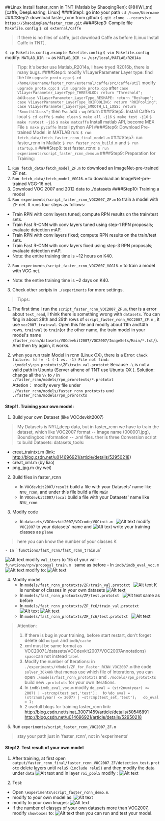 ##Linux Install faster_rcnn in TNT (Matlab by ShaoqingRen):
@(HIWI_tnt)[caffe, DeepLearing, Linux]
####Step1:  go into your path
`cd /home/Username` 
####Step2: download faster_rcnn from github
`$ git clone --recursive https://ShaoqingRen/faster_rcnn.git`
####Step3:  Compile file `Makefile.config`
`$ cd external/caffe`
> If there is no files of caffe, just download Caffe as before (Linux Install Caffe in TNT).

`$ cp Makefile.config.example Makefile.config`
`$ vim Makefile.config`
modify: `MATLAB_DIR :=` as
`MATLAB_DIR := /usr/local/MATLAB/R2014a`
> Tipp: It's better use Matlab_R2014a, I have tryed R2016b, there is many bugs.
####Step4: modify V1LayerParameter Layer type:
find the file `upgrade_proto.cpp`:
`$ cd /home/Username/faster_rcnn/external/caffe/src/caffe/util`
modify `upgrade_proto.cpp`:
`$ vim upgrade_proto.cpp`
after `case V1LayerParameter_LayerType_THRESHLOD:
	return "Threshold";`
add:`
case V1LayerParameter_LayerType_RESHAPE:
	return "Reshape";
case V1LayerParameter_LayerType_ROIPOOLING:
	return "ROIPooling";
case V1LayerParameter_LayerType_SMOOTH_L1_LOSS:
	return "SmoothL1Loss"; `
then `Esc` add `:` `wq` return
####Step5. Install Caffe to local 
`$ cd caffe`
`$ make clean`
`$ make all -j16`
`$ make test -j16`
`$ make runtest -j16`
`$ make matcaffe` Install matlab API, become MEX File
`$ make pycaffe` Install python API
####Step6: Download Pre-trained Model:
in MATLAB run:
`$ run fetch_data/fetch_faster_rcnn_final_model.m`
####Step7: run faster_rcnn in Matlab:
`$ run faster_rcnn_build.m`
and
`$ run startup.m`
####Step8: test faster_rcnn:
`$ run experiments/script_faster_rcnn_demo.m`
####Step9: Preparation for Training:
1. `Run fetch_data/fetch_model_ZF.m` to download an ImageNet-pre-trained ZF net.
2. `Run fetch_data/fetch_model_VGG16.m` to download an ImageNet-pre-trained VGG-16 net.
3. Download VOC 2007 and 2012 data to ./datasets
####Step10: Training a model
1. `Run experiments/script_faster_rcnn_VOC2007_ZF.m` to train a model with ZF net. It runs four steps as follows:
- Train RPN with conv layers tuned; compute RPN results on the train/test sets.
- Train Fast R-CNN with conv layers tuned using step-1 RPN proposals; evaluate detection mAP.
- Train RPN with conv layers fixed; compute RPN results on the train/test sets.
- Train Fast R-CNN with conv layers fixed using step-3 RPN proposals; evaluate detection mAP.
- Note: the entire training time is ~12 hours on K40.
2. `Run experiments/script_faster_rcnn_VOC2007_VGG16.m` to train a model with VGG net.
- Note: the entire training time is ~2 days on K40.
3. Check other scripts in `./experiments` for more settings.

> Tipps:
1. The first time I run the `script_faster_rcnn_VOC2007_ZF.m`, ther is a error about `text_read`,  I think there is something wrong with `datasets`. You can fing in about 28th and 29th rows of `script_faster_rcnn_VOC2007_ZF.m` , it use `voc2007_trainval`. Open this file and modify  about 11th and14th rows, `trainval`  to `train`(or the other name, the train model in your model's name `/faster_rcnn/datasets/VOCdevkit2007/VOC2007/ImageSets/Main/*.txt/`). And then try again, it works.


2. when you run train Model in rcnn (Linux OX), there is a Error:
 `Check failure: fd != -1 (-1 vs. -1) File not find: .\models\rpn_prototxts\ZF\train_val.prototxt`
 Because `.\` is not a valid path in Ubuntu (Server athene of TNT use Ubuntu OX ).
 Solution: change all the `\\` to `/` in `./faster_rcnn/models/rpn_prorotexts/*.prototxt`  
 Attetion： modify every file under `./faster_rcnn/models/faster_rcnn_prototxts` und `./faster_rcnn/models/rpn_prororxts`


#### Step11. Training your own model:

1. Build your own Dataset (like VOCdevkit2007)
> My Datasets is NYU_deep data,  but in faster_rcnn we have to train the dataset, which like VOC2007 format -- Image name (000001.jpg), Boundingbox information -- .xml files. 
>  ther is three Conversion script to build Datasets:
datasets_tools:  
- creat_traintxt.m (link: http://blog.csdn.net/u014696921/article/details/52950218)
- creat_xml.m (by liao)
- png_jpg.m (by wei)

2. Build files in faster_rcnn
	- In `VOCdevkit2007/result` build a file with your Datasets' name like `NYU_rcnn`, and under this file build a file `Main`
	- In `VOCdevkit2007/local` build a file with your Datasets' name like `NYU_rcnn`

3. Modify code
	- In `datasets/VOCdevkit2007/VOCcode/VOCinit.m `
![Alt text](./1487103919715.png)
modify `VOC2007` to your datasets' name and
![Alt text](./1487103972796.png)
write your training classes as `plane`
> here you can know the number of your classes K

	- In `functions/fast_rcnn/fast_rcnn_train.m`
![Alt text](./1487103547598.png)
modify `val_iters` to  1/5 of your val
	- `funvtions/rpn/proposal_train.m `
	same as before
	- In `imdb/imdb_eval_voc.m`
![Alt text](./1487103714594.png)
modify to:
![Alt text](./1487103730351.png)

4. Modify model
	- In `models/fast_rcnn_prototxts/ZF/train_val.prototxt `
![Alt text](./1487103826043.png)
 K is number of classes in your own datasets
![Alt text](./1487104078556.png)
	- In `models/fast_rcnn_protoxtxs/ZF/test.prototxt `
![Alt text](./1487104103360.png)
same as before
	- In `models/fast_rcnn_prototxts/ZF_fc6/train_val.prototxt `
![Alt text](./1487104142535.png)
![Alt text](./1487104153469.png)
	- In `models/fast_rcnn_prototxts/ZF_fc6/test.prototxt `
![Alt text](./1487104177739.png)

> Attention:
> 1. If there is bug in your training, before start restart, don't forget delete old `output` and `imdb/cache`
> 2. xml must be same format as VOC2007(./datasets/VOCdevkit2007/VOC2007Annotations) `space`can not instead `tabel`
> 3. Modify the number of Iterations: in `./experiments/+Model/ZF_for_Faster_RCNN_VOC2007.m` the code `solver_30k40k` that menas use which file of Interations, you can open `./models/fast_rcnn_prototxts` and `./models/rpn_prototxts` build new `.prototxts` for your own Iterations. 
> 4. In `imdb\imdb_eval_voc.m`
>  modify `do_eval = (str2num(year) <= 2007) | ~strcmp(test_set,'test');  ` 
>  to
>   ` %do_eval = (str2num(year) <= 2007) | ~strcmp(test_set,'test');  
		do_eval = 1;  `
> 5.  2 usefull blogs for training faster_rcnn 
> link: http://blog.csdn.net/sinat_30071459/article/details/50546891 
> http://blog.csdn.net/u014696921/article/details/52950218

5. Run `experiments/script_faster_rcnn_VOC2007_ZF.m`
> stay your path just in 'faster_rcnn', not in 'experiments'

#### Step12. Test result of your own model
1. After training, at first open `output/faster_rcnn_final/faster_rcnn_VOC2007_ZF/detection_test.prototx`
delete layers until `relu5（include relu5)`
and then modify the data under `data`
![Alt text](./1487104681893.png)
and in layer `roi_pool5` modify :
![Alt text](./1487104706519.png)

2. Test:
- Open `\experiments\script_faster_rcnn_demo.m`.
- modify to your own model as: 
![Alt text](./1487104787662.png)
- modify to your own Images:
![Alt text](./1487104828761.png)
- If the number of classes of your own datasets more than VOC2007, modify `showboxes` to:
 ![Alt text](./1487104901026.png)
then you can run and test your model.





